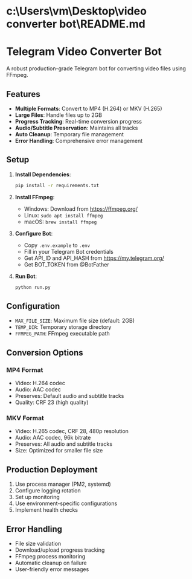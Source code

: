 # c:\Users\vm\Desktop\video converter bot\README.md
# Telegram Video Converter Bot

A robust production-grade Telegram bot for converting video files using FFmpeg.

## Features

- **Multiple Formats**: Convert to MP4 (H.264) or MKV (H.265)
- **Large Files**: Handle files up to 2GB
- **Progress Tracking**: Real-time conversion progress
- **Audio/Subtitle Preservation**: Maintains all tracks
- **Auto Cleanup**: Temporary file management
- **Error Handling**: Comprehensive error management

## Setup

1. **Install Dependencies**:
   ```bash
   pip install -r requirements.txt
   ```

2. **Install FFmpeg**:
   - Windows: Download from https://ffmpeg.org/
   - Linux: `sudo apt install ffmpeg`
   - macOS: `brew install ffmpeg`

3. **Configure Bot**:
   - Copy `.env.example` to `.env`
   - Fill in your Telegram Bot credentials
   - Get API_ID and API_HASH from https://my.telegram.org/
   - Get BOT_TOKEN from @BotFather

4. **Run Bot**:
   ```bash
   python run.py
   ```

## Configuration

- `MAX_FILE_SIZE`: Maximum file size (default: 2GB)
- `TEMP_DIR`: Temporary storage directory
- `FFMPEG_PATH`: FFmpeg executable path

## Conversion Options

### MP4 Format
- Video: H.264 codec
- Audio: AAC codec
- Preserves: Default audio and subtitle tracks
- Quality: CRF 23 (high quality)

### MKV Format
- Video: H.265 codec, CRF 28, 480p resolution
- Audio: AAC codec, 96k bitrate
- Preserves: All audio and subtitle tracks
- Size: Optimized for smaller file size

## Production Deployment

1. Use process manager (PM2, systemd)
2. Configure logging rotation
3. Set up monitoring
4. Use environment-specific configurations
5. Implement health checks

## Error Handling

- File size validation
- Download/upload progress tracking
- FFmpeg process monitoring
- Automatic cleanup on failure
- User-friendly error messages